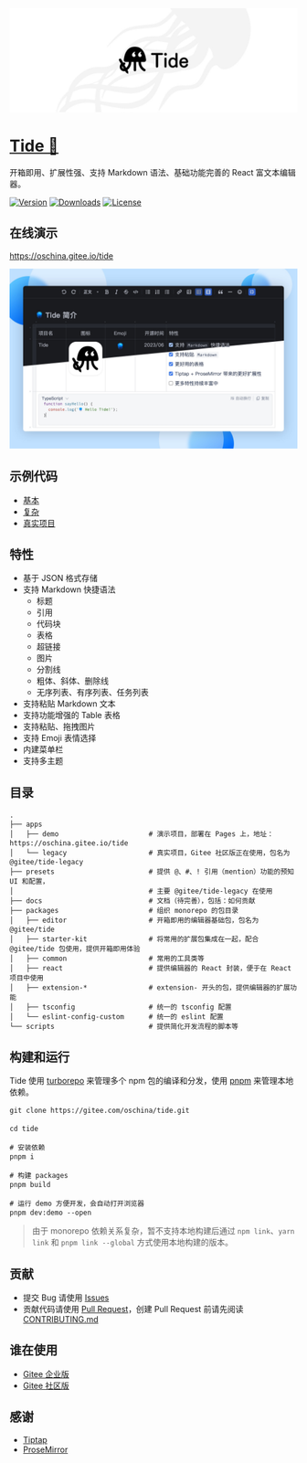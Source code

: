 ![tide logo](./docs/images/tide.jpg)

# [Tide 🪼](https://gitee.com/oschina/tide)

开箱即用、扩展性强、支持 Markdown 语法、基础功能完善的 React 富文本编辑器。

[![Version](https://img.shields.io/npm/v/@gitee/tide.svg?label=version)](https://www.npmjs.com/package/@gitee/tide)
[![Downloads](https://img.shields.io/npm/dm/@gitee/tide.svg)](https://npmcharts.com/compare/@gitee/tide?minimal=true)
[![License](https://img.shields.io/npm/l/@gitee/tide.svg)](https://www.npmjs.com/package/@gitee/tide)

## 在线演示

https://oschina.gitee.io/tide

![](./docs/images/tide-screenshot.jpg)

## 示例代码

- [基本](./packages/editor/README.zh-CN.md)
- [复杂](./apps/demo)
- [真实项目](./apps/legacy)

## 特性

- 基于 JSON 格式存储
- 支持 Markdown 快捷语法
  - 标题
  - 引用
  - 代码块
  - 表格
  - 超链接
  - 图片
  - 分割线
  - 粗体、斜体、删除线
  - 无序列表、有序列表、任务列表
- 支持粘贴 Markdown 文本
- 支持功能增强的 Table 表格
- 支持粘贴、拖拽图片
- 支持 Emoji 表情选择
- 内建菜单栏
- 支持多主题

## 目录

```
.
├── apps
│   ├── demo                      # 演示项目，部署在 Pages 上，地址：https://oschina.gitee.io/tide
│   └── legacy                    # 真实项目，Gitee 社区版正在使用，包名为 @gitee/tide-legacy
├── presets                       # 提供 @、#、! 引用（mention）功能的预知 UI 和配置，
│                                 # 主要 @gitee/tide-legacy 在使用
├── docs                          # 文档（待完善），包括：如何贡献
├── packages                      # 组织 monorepo 的包目录
│   ├── editor                    # 开箱即用的编辑器基础包，包名为 @gitee/tide
│   ├── starter-kit               # 将常用的扩展包集成在一起，配合 @gitee/tide 包使用，提供开箱即用体验
│   ├── common                    # 常用的工具类等
│   ├── react                     # 提供编辑器的 React 封装，便于在 React 项目中使用
│   ├── extension-*               # extension- 开头的包，提供编辑器的扩展功能
│   ├── tsconfig                  # 统一的 tsconfig 配置
│   └── eslint-config-custom      # 统一的 eslint 配置
└── scripts                       # 提供简化开发流程的脚本等
```

## 构建和运行

Tide 使用 [turborepo](https://turbo.build/repo) 来管理多个 npm 包的编译和分发，使用 [pnpm](https://pnpm.io) 来管理本地依赖。

```shell
git clone https://gitee.com/oschina/tide.git

cd tide

# 安装依赖
pnpm i

# 构建 packages
pnpm build

# 运行 demo 方便开发，会自动打开浏览器
pnpm dev:demo --open
```

> 由于 monorepo 依赖关系复杂，暂不支持本地构建后通过 `npm link`、`yarn link` 和 `pnpm link --global` 方式使用本地构建的版本。

## 贡献

- 提交 Bug 请使用 [Issues](https://gitee.com/oschina/tide/issues)
- 贡献代码请使用 [Pull Request](https://gitee.com/oschina/tide/pulls)，创建 Pull Request 前请先阅读 [CONTRIBUTING.md](./docs/CONTRIBUTING.md)

## 谁在使用

- [Gitee 企业版](https://e.gitee.com)
- [Gitee 社区版](https://gitee.com)

## 感谢

- [Tiptap](https://github.com/ueberdosis/tiptap)
- [ProseMirror](https://github.com/ProseMirror/prosemirror)
